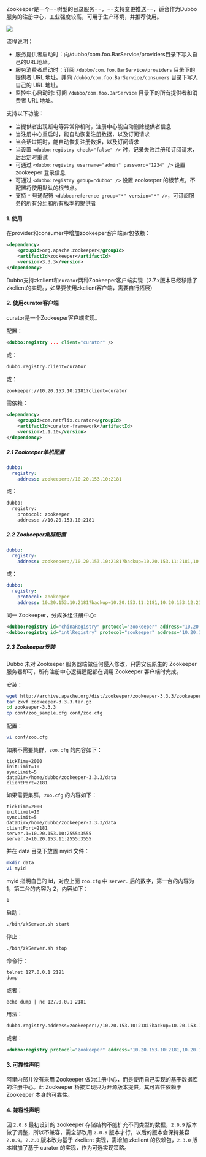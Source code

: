 Zookeeper是一个==树型的目录服务==，==支持变更推送==，适合作为Dubbo服务的注册中心，工业强度较高，可用于生产环境，并推荐使用。

<img src="https://dubbo.apache.org/imgs/user/zookeeper.jpg" style="zoom:100%">

流程说明：

- 服务提供者启动时：向/dubbo/com.foo.BarService/providers目录下写入自己的URL地址。
- 服务消费者启动时：订阅 `/dubbo/com.foo.BarService/providers` 目录下的提供者 URL 地址。并向 `/dubbo/com.foo.BarService/consumers` 目录下写入自己的 URL 地址。
- 监控中心启动时: 订阅 `/dubbo/com.foo.BarService` 目录下的所有提供者和消费者 URL 地址。

支持以下功能：

- 当提供者出现断电等异常停机时，注册中心能自动删除提供者信息
- 当注册中心重启时，能自动恢复注册数据，以及订阅请求
- 当会话过期时，能自动恢复注册数据，以及订阅请求
- 当设置 `<dubbo:registry check="false" />` 时，记录失败注册和订阅请求，后台定时重试
- 可通过 `<dubbo:registry username="admin" password="1234" />` 设置 zookeeper 登录信息
- 可通过 `<dubbo:registry group="dubbo" />` 设置 zookeeper 的根节点，不配置将使用默认的根节点。
- 支持 `*` 号通配符 `<dubbo:reference group="*" version="*" />`，可订阅服务的所有分组和所有版本的提供者

#### 1. 使用

在provider和consumer中增加zookeeper客户端jar包依赖：

```xml
<dependency>
    <groupId>org.apache.zookeeper</groupId>
    <artifactId>zookeeper</artifactId>
    <version>3.3.3</version>
</dependency>
```

Dubbo支持zkclient和`curator`两种Zookeeper客户端实现（2.7.x版本已经移除了zkclient的实现。，如果要使用zkclient客户端，需要自行拓展）

#### 2. 使用curator客户端

curator是一个Zookeeper客户端实现。

配置：

```xml
<dubbo:registry ... client="curator" />
```

或：

```sh
dubbo.registry.client=curator
```

或：

```sh
zookeeper://10.20.153.10:2181?client=curator
```

需依赖：

```xml
<dependency>
    <groupId>com.netflix.curator</groupId>
    <artifactId>curator-framework</artifactId>
    <version>1.1.10</version>
</dependency>
```

##### 2.1 Zookeeper单机配置

```yaml
dubbo:
  registry:
    address: zookeeper://10.20.153.10:2181
```

或：

```xml
dubbo:
  registry:
    protocol: zookeeper
    address: //10.20.153.10:2181
```

##### 2.2 Zookeeper集群配置

```yaml
dubbo:
  registry:
    address: zookeeper://10.20.153.10:2181?backup=10.20.153.11:2181,10.20.153.12:2181
```

或：

```yaml
dubbo:
  registry:
    protocol: zookeeper
    address: 10.20.153.10:2181?backup=10.20.153.11:2181,10.20.153.12:2181
```

同一 Zookeeper，分成多组注册中心:

```xml
<dubbo:registry id="chinaRegistry" protocol="zookeeper" address="10.20.153.10:2181" group="china" />
<dubbo:registry id="intlRegistry" protocol="zookeeper" address="10.20.153.10:2181" group="intl" />
```

##### 2.3 Zookeeper安装

Dubbo 未对 Zookeeper 服务器端做任何侵入修改，只需安装原生的 Zookeeper 服务器即可，所有注册中心逻辑适配都在调用 Zookeeper 客户端时完成。

安装：

```sh
wget http://archive.apache.org/dist/zookeeper/zookeeper-3.3.3/zookeeper-3.3.3.tar.gz
tar zxvf zookeeper-3.3.3.tar.gz
cd zookeeper-3.3.3
cp conf/zoo_sample.cfg conf/zoo.cfg
```

配置：

```sh
vi conf/zoo.cfg
```

如果不需要集群，`zoo.cfg` 的内容如下：

```fallback
tickTime=2000
initLimit=10
syncLimit=5
dataDir=/home/dubbo/zookeeper-3.3.3/data
clientPort=2181
```

如果需要集群，`zoo.cfg` 的内容如下：

```fallback
tickTime=2000
initLimit=10
syncLimit=5
dataDir=/home/dubbo/zookeeper-3.3.3/data
clientPort=2181
server.1=10.20.153.10:2555:3555
server.2=10.20.153.11:2555:3555
```

并在 data 目录下放置 myid 文件：

```sh
mkdir data
vi myid
```

myid 指明自己的 id，对应上面 `zoo.cfg` 中 `server.` 后的数字，第一台的内容为 1，第二台的内容为 2，内容如下：

```fallback
1
```

启动：

```sh
./bin/zkServer.sh start
```

停止：

```sh
./bin/zkServer.sh stop
```

命令行：

```sh
telnet 127.0.0.1 2181
dump
```

或者：

```shell
echo dump | nc 127.0.0.1 2181
```

用法：

```xml
dubbo.registry.address=zookeeper://10.20.153.10:2181?backup=10.20.153.11:2181
```

或者：

```xml
<dubbo:registry protocol="zookeeper" address="10.20.153.10:2181,10.20.153.11:2181" />
```

#### 3. 可靠性声明

阿里内部并没有采用 Zookeeper 做为注册中心，而是使用自己实现的基于数据库的注册中心。此 Zookeeper 桥接实现只为开源版本提供，其可靠性依赖于 Zookeeper 本身的可靠性。

#### 4. 兼容性声明

因 `2.0.8` 最初设计的 zookeeper 存储结构不能扩充不同类型的数据，`2.0.9` 版本做了调整，所以不兼容，需全部改用 `2.0.9` 版本才行，以后的版本会保持兼容 `2.0.9`。`2.2.0` 版本改为基于 zkclient 实现，需增加 zkclient 的依赖包，`2.3.0` 版本增加了基于 curator 的实现，作为可选实现策略。
